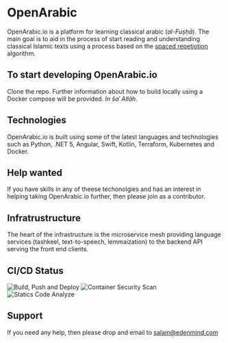 # OpenArabic

OpenArabic.io is a platform for learning classical arabic (*al-Fuṣḥā*). The main goal is to aid in the process of start reading and understanding classical Islamic texts using a process based on the [spaced repetiotion](https://en.wikipedia.org/wiki/Spaced_repetition) algorithm.

## To start developing OpenArabic.io

Clone the repo. Further information about how to build locally using a Docker compose will be provided. *In šaʾ Allāh*.

## Technologies

OpenArabic.io is built using some of the latest languages and technologies such as Python, .NET 5, Angular, Swift, Kotlin, Terraform, Kubernetes and Docker.

## Help wanted

If you have skills in any of theese techonolgies and has an interest in helping taking OpenArabic.io further, then please join as a contributor.

## Infratrustructure

The heart of the infrastructure is the microservice mesh providing language services (tashkeel, text-to-speech, lemmaization) to the backend API serving the front end clients.

## CI/CD Status

![Build, Push and Deploy](https://github.com/edenmind/OpenArabic/workflows/Build,%20Push%20and%20Deploy/badge.svg)
![Container Security Scan](https://github.com/edenmind/OpenArabic/workflows/Scan%20Repository%20with%20Snyke/badge.svg)
![Statics Code Analyze](https://github.com/edenmind/OpenArabic/actions/workflows/sq.yml/badge.svg)

## Support

If you need any help, then please drop and email to salam@edenmind.com
